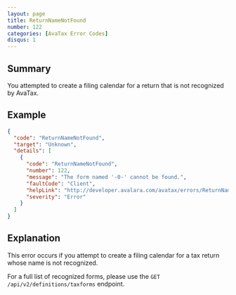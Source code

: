 ```yaml
---
layout: page
title: ReturnNameNotFound
number: 122
categories: [AvaTax Error Codes]
disqus: 1
---
```


## Summary

You attempted to create a filing calendar for a return that is not recognized by AvaTax.

## Example

```json
{
  "code": "ReturnNameNotFound",
  "target": "Unknown",
  "details": [
    {
      "code": "ReturnNameNotFound",
      "number": 122,
      "message": "The form named '-0-' cannot be found.",
      "faultCode": "Client",
      "helpLink": "http://developer.avalara.com/avatax/errors/ReturnNameNotFound",
      "severity": "Error"
    }
  ]
}
```

## Explanation

This error occurs if you attempt to create a filing calendar for a tax return whose name is not recognized.

For a full list of recognized forms, please use the `GET /api/v2/definitions/taxforms` endpoint.
